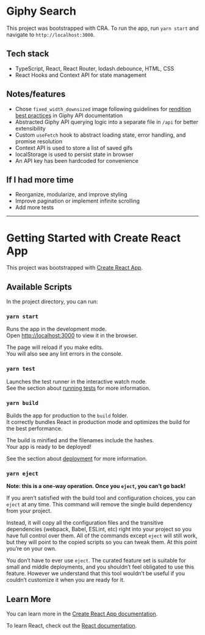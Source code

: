 # Giphy Search

This project was bootstrapped with CRA. To run the app, run `yarn start` and navigate to `http://localhost:3000`.

## Tech stack

- TypeScript, React, React Router, lodash.debounce, HTML, CSS
- React Hooks and Context API for state management

## Notes/features

- Chose `fixed_width_downsized` image following guidelines for [rendition best practices](https://developers.giphy.com/docs/optional-settings#rendition-guide) in Giphy API documentation
- Abstracted Giphy API querying logic into a separate file in `/api` for better extensibility
- Custom `useFetch` hook to abstract loading state, error handling, and promise resolution
- Context API is used to store a list of saved gifs
- localStorage is used to persist state in browser
- An API key has been hardcoded for convenience

## If I had more time

- Reorganize, modularize, and improve styling
- Improve pagination or implement infinite scrolling
- Add more tests

---

# Getting Started with Create React App

This project was bootstrapped with [Create React App](https://github.com/facebook/create-react-app).

## Available Scripts

In the project directory, you can run:

### `yarn start`

Runs the app in the development mode.\
Open [http://localhost:3000](http://localhost:3000) to view it in the browser.

The page will reload if you make edits.\
You will also see any lint errors in the console.

### `yarn test`

Launches the test runner in the interactive watch mode.\
See the section about [running tests](https://facebook.github.io/create-react-app/docs/running-tests) for more information.

### `yarn build`

Builds the app for production to the `build` folder.\
It correctly bundles React in production mode and optimizes the build for the best performance.

The build is minified and the filenames include the hashes.\
Your app is ready to be deployed!

See the section about [deployment](https://facebook.github.io/create-react-app/docs/deployment) for more information.

### `yarn eject`

**Note: this is a one-way operation. Once you `eject`, you can’t go back!**

If you aren’t satisfied with the build tool and configuration choices, you can `eject` at any time. This command will remove the single build dependency from your project.

Instead, it will copy all the configuration files and the transitive dependencies (webpack, Babel, ESLint, etc) right into your project so you have full control over them. All of the commands except `eject` will still work, but they will point to the copied scripts so you can tweak them. At this point you’re on your own.

You don’t have to ever use `eject`. The curated feature set is suitable for small and middle deployments, and you shouldn’t feel obligated to use this feature. However we understand that this tool wouldn’t be useful if you couldn’t customize it when you are ready for it.

## Learn More

You can learn more in the [Create React App documentation](https://facebook.github.io/create-react-app/docs/getting-started).

To learn React, check out the [React documentation](https://reactjs.org/).
